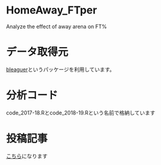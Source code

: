 # HomeAway_FTper
 Analyze the effect of away arena on FT%

# データ取得元
[bleaguer](https://github.com/rintaromasuda/bleaguer)というパッケージを利用しています。

# 分析コード
code_2017-18.Rとcode_2018-19.Rという名前で格納しています

# 投稿記事
[こちら](https://note.com/b__s__k__t/n/n0509ae43778d)になります

